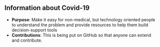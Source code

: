 ## Information about Covid-19
-  **Purpose**: Make it easy for non-medical, but technology oriented people
    to understand the problem and provide resources to help them build
    decision-support tools
-  **Contributions**: This is being put on GitHub so that anyone can 
   extend and contribute.


